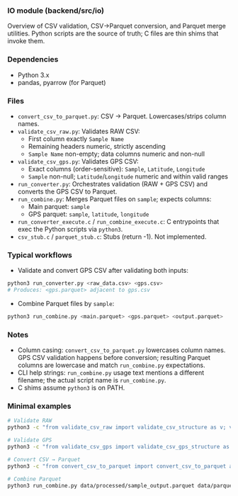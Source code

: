 ### IO module (backend/src/io)

Overview of CSV validation, CSV→Parquet conversion, and Parquet merge utilities. Python scripts are the source of truth; C files are thin shims that invoke them.

### Dependencies
- Python 3.x
- pandas, pyarrow (for Parquet)

### Files
- `convert_csv_to_parquet.py`: CSV → Parquet. Lowercases/strips column names.
- `validate_csv_raw.py`: Validates RAW CSV:
  - First column exactly `Sample Name`
  - Remaining headers numeric, strictly ascending
  - `Sample Name` non-empty; data columns numeric and non-null
- `validate_csv_gps.py`: Validates GPS CSV:
  - Exact columns (order-sensitive): `Sample`, `Latitude`, `Longitude`
  - `Sample` non-null; `Latitude`/`Longitude` numeric and within valid ranges
- `run_converter.py`: Orchestrates validation (RAW + GPS CSV) and converts the GPS CSV to Parquet.
- `run_combine.py`: Merges Parquet files on `sample`; expects columns:
  - Main parquet: `sample`
  - GPS parquet: `sample`, `latitude`, `longitude`
- `run_converter_execute.c` / `run_combine_execute.c`: C entrypoints that exec the Python scripts via `python3`.
- `csv_stub.c` / `parquet_stub.c`: Stubs (return -1). Not implemented.

### Typical workflows
- Validate and convert GPS CSV after validating both inputs:
```bash
python3 run_converter.py <raw_data.csv> <gps.csv>
# Produces: <gps.parquet> adjacent to gps.csv
```

- Combine Parquet files by `sample`:
```bash
python3 run_combine.py <main.parquet> <gps.parquet> <output.parquet>
```

### Notes
- Column casing: `convert_csv_to_parquet.py` lowercases column names. GPS CSV validation happens before conversion; resulting Parquet columns are lowercase and match `run_combine.py` expectations.
- CLI help strings: `run_combine.py` usage text mentions a different filename; the actual script name is `run_combine.py`.
- C shims assume `python3` is on PATH.

### Minimal examples
```bash
# Validate RAW
python3 -c "from validate_csv_raw import validate_csv_structure as v; v('data/raw/sample_input.csv'); print('ok')"

# Validate GPS
python3 -c "from validate_csv_gps import validate_csv_gps_structure as v; v('data/raw/sample_coordinates.csv'); print('ok')"

# Convert CSV → Parquet
python3 -c "from convert_csv_to_parquet import convert_csv_to_parquet as c; c('data/raw/sample_coordinates.csv','data/parquet/coords.parquet')"

# Combine Parquet
python3 run_combine.py data/processed/sample_output.parquet data/parquet/coords.parquet data/parquet/combined.parquet
```


